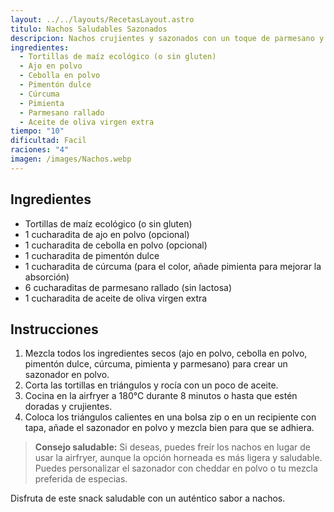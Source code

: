 ```yaml
---
layout: ../../layouts/RecetasLayout.astro
titulo: Nachos Saludables Sazonados
descripcion: Nachos crujientes y sazonados con un toque de parmesano y especias, perfectos para un snack saludable.
ingredientes:
  - Tortillas de maíz ecológico (o sin gluten)
  - Ajo en polvo
  - Cebolla en polvo
  - Pimentón dulce
  - Cúrcuma
  - Pimienta
  - Parmesano rallado
  - Aceite de oliva virgen extra
tiempo: "10"
dificultad: Facil
raciones: "4"
imagen: /images/Nachos.webp
---
```


## Ingredientes
- Tortillas de maíz ecológico (o sin gluten)
- 1 cucharadita de ajo en polvo (opcional)
- 1 cucharadita de cebolla en polvo (opcional)
- 1 cucharadita de pimentón dulce
- 1 cucharadita de cúrcuma (para el color, añade pimienta para mejorar la absorción)
- 6 cucharaditas de parmesano rallado (sin lactosa)
- 1 cucharadita de aceite de oliva virgen extra

## Instrucciones
1. Mezcla todos los ingredientes secos (ajo en polvo, cebolla en polvo, pimentón dulce, cúrcuma, pimienta y parmesano) para crear un sazonador en polvo.
2. Corta las tortillas en triángulos y rocía con un poco de aceite.
3. Cocina en la airfryer a 180°C durante 8 minutos o hasta que estén doradas y crujientes.
4. Coloca los triángulos calientes en una bolsa zip o en un recipiente con tapa, añade el sazonador en polvo y mezcla bien para que se adhiera.

> **Consejo saludable:** Si deseas, puedes freír los nachos en lugar de usar la airfryer, aunque la opción horneada es más ligera y saludable. Puedes personalizar el sazonador con cheddar en polvo o tu mezcla preferida de especias.

Disfruta de este snack saludable con un auténtico sabor a nachos.
